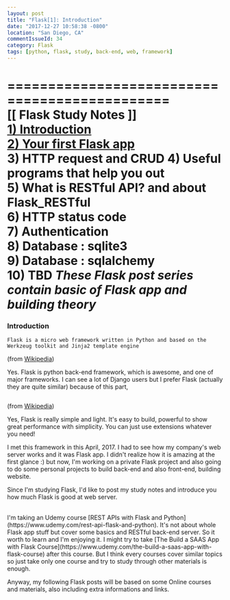 ```yaml
---
layout: post
title: "Flask[1]: Introduction"
date: "2017-12-27 10:58:38 -0800"
location: "San Diego, CA"
commentIssueId: 34
category: Flask
tags: [python, flask, study, back-end, web, framework]
---
```


==============================================<br/>
**[[ Flask Study Notes ]]**<br/>
**[1) Introduction](https://raacker.github.io/flask/2017/12/27/flask1-introduction/)<br/>**
[2) Your first Flask app](https://raacker.github.io/flask/2018/01/06/flask2-your-first-flask-app/)<br/>
3) HTTP request and CRUD
4) Useful programs that help you out<br/>
5) What is RESTful API? and about Flask_RESTful<br/>
6) HTTP status code<br/>
7) Authentication<br/>
8) Database : sqlite3<br/>
9) Database : sqlalchemy<br/>
10) TBD
*These Flask post series contain basic of Flask app and building theory*<br/>
==============================================

<h3>Introduction</h3>

```
Flask is a micro web framework written in Python and based on the Werkzeug toolkit and Jinja2 template engine
```
(from [Wikipedia](https://en.wikipedia.org/wiki/Flask_(web_framework)))

Yes. Flask is python back-end framework, which is awesome, and one of major frameworks. I can see a lot of Django users but I prefer Flask (actually they are quite similar) because of this part,

```Flask is called a micro framework because it does not require particular tools or libraries. It has no database abstraction layer, form validation, or any other components where pre-existing third-party libraries provide common functions. However, Flask supports extensions that can add application features as if they were implemented in Flask itself.
```
(from [Wikipedia](https://en.wikipedia.org/wiki/Flask_(web_framework)))

Yes, Flask is really simple and light. It's easy to build, powerful to show great performance with simplicity. You can just use extensions whatever you need!

I met this framework in this April, 2017. I had to see how my company's web server works and it was Flask app. I didn't realize how it is amazing at the first glance :) but now, I'm working on a private Flask project and also going to do some personal projects to build back-end and also front-end, building website.

Since I'm studying Flask, I'd like to post my study notes and introduce you how much Flask is good at web server.

<br/>
I'm taking an Udemy course [REST APIs with Flask and Python](https://www.udemy.com/rest-api-flask-and-python). It's not about whole Flask app stuff but cover some basics and RESTful back-end server. So it worth to learn and I'm enjoying it. I might try to take [The Build a SAAS App with Flask Course](https://www.udemy.com/the-build-a-saas-app-with-flask-course) after this course. But I think every courses cover similar topics so just take only one course and try to study through other materials is enough.

Anyway, my following Flask posts will be based on some Online courses and materials, also including extra informations and links.
